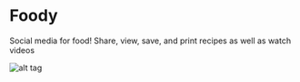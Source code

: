 # Foody
Social media for food! Share, view, save, and print recipes as well as watch videos

![alt tag](http://www.giovannilenguito.co.uk/images/portfolio/Swift-Foody.jpg)
